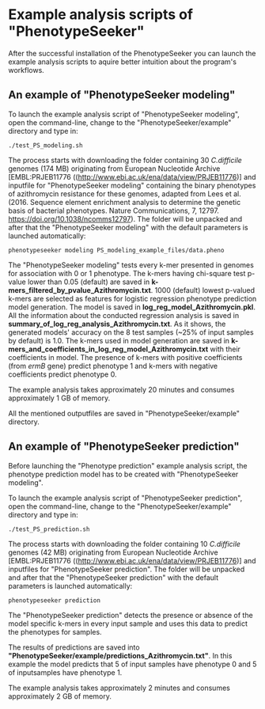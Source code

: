 # Example analysis scripts of "PhenotypeSeeker"

After the successful installation of the PhenotypeSeeker you can launch the example analysis scripts to aquire better intuition about the program's workflows.

## An example of "PhenotypeSeeker modeling"

To launch the example analysis script of "PhenotypeSeeker modeling", open the command-line, change to the "PhenotypeSeeker/example" directory and type in:
```
./test_PS_modeling.sh
```
The process starts with downloading the folder containing 30 *C.difficile* genomes (174 MB) originating from European Nucleotide Archive [EMBL:PRJEB11776 ((http://www.ebi.ac.uk/ena/data/view/PRJEB11776)] and inputfile for "PhenotypeSeeker modeling" containing the binary phenotypes of azithromycin resistance for these genomes, adapted from Lees et al. (2016. Sequence element enrichment analysis to determine the genetic basis of bacterial phenotypes. Nature Communications, 7, 12797. https://doi.org/10.1038/ncomms12797). The folder will be unpacked and after that the "PhenotypeSeeker modeling" with the default parameters is launched automatically:
```
phenotypeseeker modeling PS_modeling_example_files/data.pheno
```
The "PhenotypeSeeker modeling" tests every k-mer presented in genomes for association with 0 or 1 phenotype. The k-mers having chi-square test p-value lower than 0.05 (default) are saved in **k-mers_filtered_by_pvalue_Azithromycin.txt**. 1000 (default) lowest p-valued k-mers are selected as features for logistic regression phenotype prediction model generation. The model is saved in **log_reg_model_Azithromycin.pkl**. All the information about the conducted regression analysis is saved in **summary_of_log_reg_analysis_Azithromycin.txt**. As it shows, the generated models' accuracy on the 8 test samples (~25% of input samples by default) is 1.0. The k-mers used in model generation are saved in **k-mers_and_coefficients_in_log_reg_model_Azithromycin.txt** with their coefficients in model. The presence of k-mers with positive coefficients (from *ermB* gene) predict phenotype 1 and k-mers with negative coefficients predict phenotype 0.

The example analysis takes approximately 20 minutes and consumes approximately 1 GB of memory.

All the mentioned outputfiles are saved in "PhenotypeSeeker/example" directory.

## An example of "PhenotypeSeeker prediction"

Before launching the "Phenotype prediction" example analysis script, the phenotype prediction model has to be created with "PhenotypeSeeker modeling".

To launch the example analysis script of "PhenotypeSeeker prediction", open the command-line, change to the "PhenotypeSeeker/example" directory and type in:
```
./test_PS_prediction.sh
```
The process starts with downloading the folder containing 10 *C.difficile* genomes (42 MB) originating from European Nucleotide Archive [EMBL:PRJEB11776 ((http://www.ebi.ac.uk/ena/data/view/PRJEB11776)] and inputfiles for "PhenotypeSeeker prediction". The folder will be unpacked and after that the "PhenotypeSeeker prediction" with the default parameters is launched automatically:
```
phenotypeseeker prediction 
```
The "PhenotypeSeeker prediction" detects the presence or absence of the model specific k-mers in every input sample and uses this data to predict the phenotypes for samples.

The results of predictions are saved into **"PhenotypeSeeker/example/predictions_Azithromycin.txt"**. In this example the model predicts that 5 of input samples have phenotype 0 and 5 of inputsamples have phenotype 1.

The example analysis takes approximately 2 minutes and consumes approximately 2 GB of memory.
